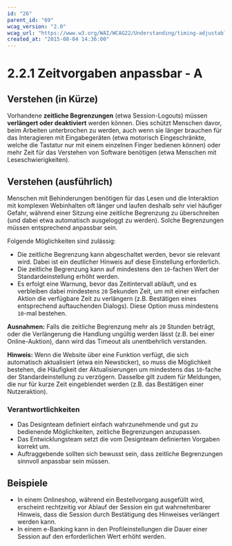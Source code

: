 ```yaml
---
id: "26"
parent_id: "69"
wcag_version: "2.0"
wcag_url: "https://www.w3.org/WAI/WCAG22/Understanding/timing-adjustable.html"
created_at: "2015-08-04 14:36:00"
---
```


# 2.2.1 Zeitvorgaben anpassbar - A

## Verstehen (in Kürze)

Vorhandene **zeitliche Begrenzungen** (etwa Session-Logouts) müssen **verlängert oder deaktiviert** werden können. Dies schützt Menschen davor, beim Arbeiten unterbrochen zu werden, auch wenn sie länger brauchen für das Interagieren mit Eingabegeräten (etwa motorisch Eingeschränkte, welche die Tastatur nur mit einem einzelnen Finger bedienen können) oder mehr Zeit für das Verstehen von Software benötigen (etwa Menschen mit Leseschwierigkeiten).

## Verstehen (ausführlich)

Menschen mit Behinderungen benötigen für das Lesen und die Interaktion mit komplexen Webinhalten oft länger und laufen deshalb sehr viel häufiger Gefahr, während einer Sitzung eine zeitliche Begrenzung zu überschreiten (und dabei etwa automatisch ausgeloggt zu werden). Solche Begrenzungen müssen entsprechend anpassbar sein.

Folgende Möglichkeiten sind zulässig:

- Die zeitliche Begrenzung kann abgeschaltet werden, bevor sie relevant wird. Dabei ist ein deutlicher Hinweis auf diese Einstellung erforderlich.
- Die zeitliche Begrenzung kann auf mindestens den `10`-fachen Wert der Standardeinstellung erhöht werden.
- Es erfolgt eine Warnung, bevor das Zeitintervall abläuft, und es verbleiben dabei mindestens `20` Sekunden Zeit, um mit einer einfachen Aktion die verfügbare Zeit zu verlängern (z.B. Bestätigen eines entsprechend auftauchenden Dialogs). Diese Option muss mindestens `10`-mal bestehen.

**Ausnahmen:** Falls die zeitliche Begrenzung mehr als `20` Stunden beträgt, oder die Verlängerung die Handlung ungültig werden lässt (z.B. bei einer Online-Auktion), dann wird das Timeout als unentbehrlich verstanden.

**Hinweis:** Wenn die Website über eine Funktion verfügt, die sich automatisch aktualisiert (etwa ein Newsticker), so muss die Möglichkeit bestehen, die Häufigkeit der Aktualisierungen um mindestens das `10`-fache der Standardeinstellung zu verzögern. Dasselbe gilt zudem für Meldungen, die nur für kurze Zeit eingeblendet werden (z.B. das Bestätigen einer Nutzeraktion).

### Verantwortlichkeiten

- Das Designteam definiert einfach wahrzunehmende und gut zu bedienende Möglichkeiten, zeitliche Begrenzungen anzupassen.
- Das Entwicklungsteam setzt die vom Designteam definierten Vorgaben korrekt um.
- Auftraggebende sollten sich bewusst sein, dass zeitliche Begrenzungen sinnvoll anpassbar sein müssen.

## Beispiele

- In einem Onlineshop, während ein Bestellvorgang ausgefüllt wird, erscheint rechtzeitig vor Ablauf der Session ein gut wahrnehmbarer Hinweis, dass die Session durch Bestätigung des Hinweises verlängert werden kann.
- In einem e-Banking kann in den Profileinstellungen die Dauer einer Session auf den erforderlichen Wert erhöht werden.